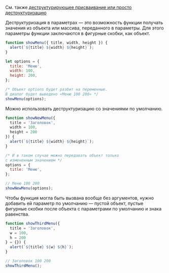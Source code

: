 См. также [деструктурирующее присваивание или просто деструктуризацию](#topic-objects-destructuring)

Деструктуризация в параметрах — это возможность функции получать значения из объекта или массива, переданного в параметры. Для этого параметры функции заключаются в фигурные скобки, как объект.

```javascript
function showMenu({ title, width, height }) {
  alert(`${title} ${width} ${height}`);
}

let options = {
  title: 'Меню',
  width: 100,
  height: 200,
};

/* Объект options будет разбит на переменные.
В диалог будет выведено «Меню 100 200» */
showMenu(options);
```

Можно использовать деструктуризацию со значениями по умолчанию.

```javascript
function showNewMenu({
  title = 'Заголовок',
  width = 100,
  height = 200
}) {
  alert(`${title} ${width} ${height}`);
}

/* И в таком случае можно передавать объект только
с измененным значением */
options = {
  title: 'Меню',
};

// Меню 100 200
showNewMenu(options);
```

Чтобы функция могла быть вызвана вообще без аргументов, нужно добавить ей параметр по умолчанию — пустой объект, пустые фигурные скобки после объекта с параметрами по умолчанию и знака равенства.

```javascript
function showThirdMenu({
  title = 'Заголовок',
  w = 100,
  h = 200
} = {}) {
  alert(`${title} ${w} ${h}`);
}

// Заголовок 100 200
showThirdMenu();
```
